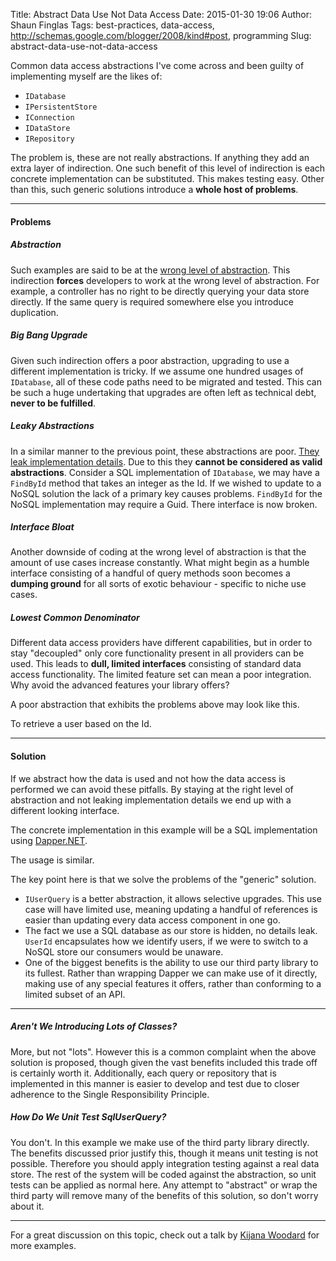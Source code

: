 Title: Abstract Data Use Not Data Access
Date: 2015-01-30 19:06
Author: Shaun Finglas
Tags: best-practices, data-access, http://schemas.google.com/blogger/2008/kind#post, programming
Slug: abstract-data-use-not-data-access

Common data access abstractions I've come across and been guilty of
implementing myself are the likes of:

-   `IDatabase`
-   `IPersistentStore`
-   `IConnection`
-   `IDataStore`
-   `IRepository`

The problem is, these are not really abstractions. If anything they add
an extra layer of indirection. One such benefit of this level of
indirection is each concrete implementation can be substituted. This
makes testing easy. Other than this, such generic solutions introduce a
**whole host of problems**.

------------------------------------------------------------------------

#### Problems

##### Abstraction

Such examples are said to be at the [wrong level of
abstraction](http://blog.codinghorror.com/the-wrong-level-of-abstraction/).
This indirection **forces** developers to work at the wrong level of
abstraction. For example, a controller has no right to be directly
querying your data store directly. If the same query is required
somewhere else you introduce duplication.

##### Big Bang Upgrade

Given such indirection offers a poor abstraction, upgrading to use a
different implementation is tricky. If we assume one hundred usages of
`IDatabase`, all of these code paths need to be migrated and tested.
This can be such a huge undertaking that upgrades are often left as
technical debt, **never to be fulfilled**.

##### Leaky Abstractions

In a similar manner to the previous point, these abstractions are poor.
[They leak implementation
details](http://www.joelonsoftware.com/Articles/LeakyAbstractions.html).
Due to this they **cannot be considered as valid abstractions**.
Consider a SQL implementation of `IDatabase`, we may have a `FindById`
method that takes an integer as the Id. If we wished to update to a
NoSQL solution the lack of a primary key causes problems. `FindById` for
the NoSQL implementation may require a Guid. There interface is now
broken.

##### Interface Bloat

Another downside of coding at the wrong level of abstraction is that the
amount of use cases increase constantly. What might begin as a humble
interface consisting of a handful of query methods soon becomes a
**dumping ground** for all sorts of exotic behaviour - specific to niche
use cases.

##### Lowest Common Denominator

Different data access providers have different capabilities, but in
order to stay "decoupled" only core functionality present in all
providers can be used. This leads to **dull, limited interfaces**
consisting of standard data access functionality. The limited feature
set can mean a poor integration. Why avoid the advanced features your
library offers?

A poor abstraction that exhibits the problems above may look like this.

<script src="https://gist.github.com/Finglas/2ad697bce48b01a17a8f.js"></script>
To retrieve a user based on the Id.

<script src="https://gist.github.com/Finglas/320fa71003931d994099.js"></script>

------------------------------------------------------------------------

#### Solution

If we abstract how the data is used and not how the data access is
performed we can avoid these pitfalls. By staying at the right level of
abstraction and not leaking implementation details we end up with a
different looking interface.

<script src="https://gist.github.com/Finglas/a8183a4b9accc5fb4862.js"></script>
The concrete implementation in this example will be a SQL implementation
using [Dapper.NET](https://github.com/StackExchange/dapper-dot-net).

<script src="https://gist.github.com/Finglas/c36fd801f48bb8e6588c.js"></script>
The usage is similar.

<script src="https://gist.github.com/Finglas/cec4daf23ef4aea11a96.js"></script>
The key point here is that we solve the problems of the "generic"
solution.

-   `IUserQuery` is a better abstraction, it allows selective upgrades.
    This use case will have limited use, meaning updating a handful of
    references is easier than updating every data access component in
    one go.
-   The fact we use a SQL database as our store is hidden, no details
    leak. `UserId` encapsulates how we identify users, if we were to
    switch to a NoSQL store our consumers would be unaware.
-   One of the biggest benefits is the ability to use our third party
    library to its fullest. Rather than wrapping Dapper we can make use
    of it directly, making use of any special features it offers, rather
    than conforming to a limited subset of an API.

------------------------------------------------------------------------

##### Aren't We Introducing Lots of Classes?

More, but not "lots". However this is a common complaint when the above
solution is proposed, though given the vast benefits included this trade
off is certainly worth it. Additionally, each query or repository that
is implemented in this manner is easier to develop and test due to
closer adherence to the Single Responsibility Principle.

##### How Do We Unit Test SqlUserQuery?

You don't. In this example we make use of the third party library
directly. The benefits discussed prior justify this, though it means
unit testing is not possible. Therefore you should apply integration
testing against a real data store. The rest of the system will be coded
against the abstraction, so unit tests can be applied as normal here.
Any attempt to "abstract" or wrap the third party will remove many of
the benefits of this solution, so don't worry about it.

------------------------------------------------------------------------

For a great discussion on this topic, check out a talk by [Kijana
Woodard](http://ayende.com/blog/166594/ravendb-conf-videos-abstracting-ravendb-dont-do-it)
for more examples.

</p>


